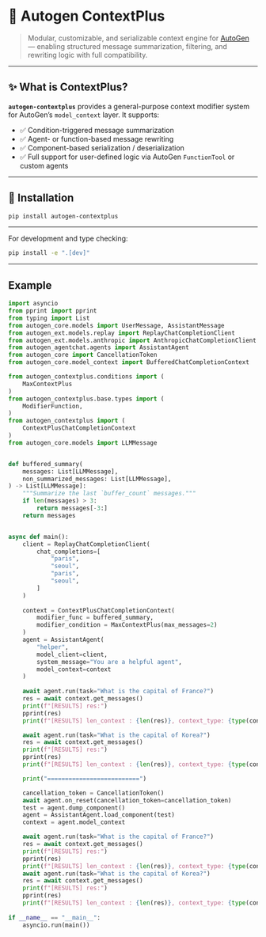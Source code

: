 # 🧠 Autogen ContextPlus

> Modular, customizable, and serializable context engine for [AutoGen](https://github.com/microsoft/autogen) — enabling structured message summarization, filtering, and rewriting logic with full compatibility.

---

## ✨ What is ContextPlus?

**`autogen-contextplus`** provides a general-purpose context modifier system for AutoGen’s `model_context` layer. It supports:

- ✅ Condition-triggered message summarization
- ✅ Agent- or function-based message rewriting
- ✅ Component-based serialization / deserialization
- ✅ Full support for user-defined logic via AutoGen `FunctionTool` or custom agents

---

## 🔧 Installation

```bash
pip install autogen-contextplus
```

---

For development and type checking:
```bash
pip install -e ".[dev]"
```

---

## Example

```python
import asyncio
from pprint import pprint
from typing import List
from autogen_core.models import UserMessage, AssistantMessage
from autogen_ext.models.replay import ReplayChatCompletionClient
from autogen_ext.models.anthropic import AnthropicChatCompletionClient
from autogen_agentchat.agents import AssistantAgent
from autogen_core import CancellationToken 
from autogen_core.model_context import BufferedChatCompletionContext

from autogen_contextplus.conditions import (
    MaxContextPlus
)
from autogen_contextplus.base.types import (
    ModifierFunction,
)
from autogen_contextplus import (
    ContextPlusChatCompletionContext
)
from autogen_core.models import LLMMessage


def buffered_summary(
    messages: List[LLMMessage],
    non_summarized_messages: List[LLMMessage],
) -> List[LLMMessage]:
    """Summarize the last `buffer_count` messages."""
    if len(messages) > 3:
        return messages[-3:]
    return messages


async def main():
    client = ReplayChatCompletionClient(
        chat_completions=[
            "paris",
            "seoul",
            "paris",
            "seoul",
        ]
    )
    
    context = ContextPlusChatCompletionContext(
        modifier_func = buffered_summary,
        modifier_condition = MaxContextPlus(max_messages=2)
    )
    agent = AssistantAgent(
        "helper",
        model_client=client,
        system_message="You are a helpful agent",
        model_context=context
    )
    
    await agent.run(task="What is the capital of France?")
    res = await context.get_messages()
    print(f"[RESULTS] res:")
    pprint(res)
    print(f"[RESULTS] len_context : {len(res)}, context_type: {type(context)}")

    await agent.run(task="What is the capital of Korea?")
    res = await context.get_messages()
    print(f"[RESULTS] res:")
    pprint(res)
    print(f"[RESULTS] len_context : {len(res)}, context_type: {type(context)}")

    print("==========================")

    cancellation_token = CancellationToken() 
    await agent.on_reset(cancellation_token=cancellation_token)
    test = agent.dump_component()
    agent = AssistantAgent.load_component(test)
    context = agent.model_context

    await agent.run(task="What is the capital of France?")
    res = await context.get_messages()
    print(f"[RESULTS] res:")
    pprint(res)
    print(f"[RESULTS] len_context : {len(res)}, context_type: {type(context)}")
    await agent.run(task="What is the capital of Korea?")
    res = await context.get_messages()
    print(f"[RESULTS] res:")
    pprint(res)
    print(f"[RESULTS] len_context : {len(res)}, context_type: {type(context)}")
    
if __name__ == "__main__":
    asyncio.run(main())
```